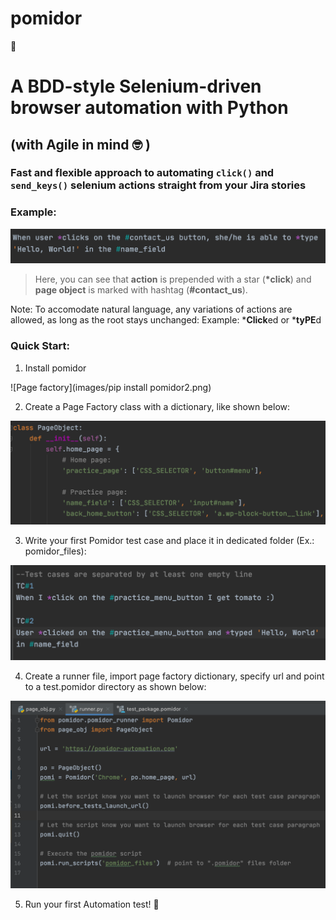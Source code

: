 # pomidor

:tomato:
# **A BDD-style Selenium-driven browser automation with Python** 
## (with Agile in mind :nerd_face: )
### Fast and flexible approach to automating `click()` and `send_keys()` selenium actions straight from your Jira stories 

### Example:
![Pomidor syntax](images/pomidor_1.png)

>Here, you can see that __action__ is prepended with a star (__*click__) and __page object__ is marked with hashtag (**#contact_us**).

Note: To accomodate natural language, any variations of actions are allowed,
as long as the root stays unchanged: 
Example: ***Click**ed or ***tyPE**d


### Quick Start:
1. Install pomidor

![Page factory](images/pip install pomidor2.png)

2. Create a Page Factory class with a dictionary, like shown below:

![Page factory](images/page_obj_dict.png)


3. Write your first Pomidor test case and place it in dedicated folder (Ex.: pomidor_files):

![Pomidor syntax](images/pomidor_file.png)


4. Create a runner file, import page factory dictionary, specify url and point to a test.pomidor directory as shown below:

![Runner file](images/runner_file_layout.png)


5. Run your first Automation test! :rocket:

